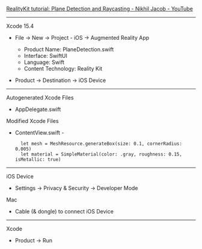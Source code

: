 [RealityKit tutorial: Plane Detection and Raycasting - Nikhil Jacob - YouTube](https://youtu.be/T1u1tyMlMLM?si=QQtj0IFs18EW6ZXi)

- - - -

Xcode 15.4

* File -> New -> Project - iOS -> Augmented Reality App
  * Product Name: PlaneDetection.swift
  * Interface: SwiftUI
  * Language: Swift
  * Content Technology: Reality Kit 

* Product -> Destination -> iOS Device
- - - -

Autogenerated Xcode Files
* AppDelegate.swift

Modified Xcode Files
* ContentView.swift - 

        let mesh = MeshResource.generateBox(size: 0.1, cornerRadius: 0.005)
        let material = SimpleMaterial(color: .gray, roughness: 0.15, isMetallic: true)
  
- - - -

iOS Device
* Settings -> Privacy & Security -> Developer Mode

Mac
* Cable (& dongle) to connect iOS Device

- - - -

Xcode
* Product -> Run

